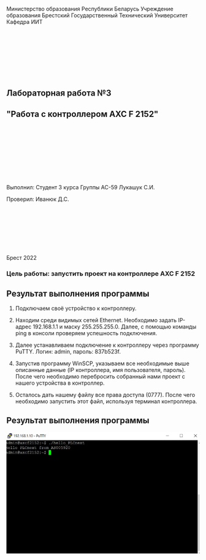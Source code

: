 Министерство образования Республики Беларусь
Учреждение образования Брестский Государственный Технический Университет
Кафедра ИИТ
<br/><br/><br/><br/><br/><br/><br/><br/><br/>
## Лабораторная работа №3
## "Работа с контроллером AXC F 2152"
<br/><br/><br/><br/><br/><br/><br/><br/><br/>
Выполнил:
Студент 3 курса
Группы АС-59
Лукашук С.И.

Проверил:
Иванюк Д.С.
<br/><br/><br/><br/><br/><br/><br/><br/><br/>
Брест 2022

### Цель работы: запустить проект на контроллере AXC F 2152
## Результат выполнения программы


1) Подключаем своё устройство к контроллеру.

2) Находим среди видимых сетей Ethernet. Необходимо задать IP-адрес 192.168.1.1 и маску 255.255.255.0.
Далее, с помощью команды ping в консоли проверяем успешность подключения.

3) Далее устанавливаем подключение к контроллеру через программу PuTTY. Логин: admin, пароль: 837b523f.

4) Запустив программу WinSCP, указываем все необходимые выше описанные данные (IP контроллера, имя пользователя, пароль). После чего необходимо перебросить собранный нами проект с нашего устройства в контроллер.

5) Осталось дать нашему файлу все права доступа (0777). После чего необходимо запустить этот файл, используя терминал контроллера.
## Результат выполнения программы

![Отчет](https://raw.githubusercontent.com/brstu/MMIPU-2022/542701abf05e87fdb9926de9aa5991d65a057467/trunk/as005920/task_03/doc/rezult.jpg)

